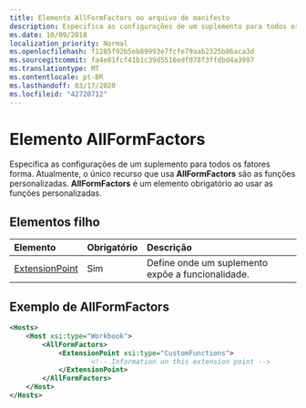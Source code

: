 ```yaml
---
title: Elemento AllFormFactors no arquivo de manifesto
description: Especifica as configurações de um suplemento para todos os fatores forma.
ms.date: 10/09/2018
localization_priority: Normal
ms.openlocfilehash: f1285f92b5eb89993e7fcfe79aab2325b86aca3d
ms.sourcegitcommit: fa4e81fcf41b1c39d5516edf078f3ffdbd4a3997
ms.translationtype: MT
ms.contentlocale: pt-BR
ms.lasthandoff: 03/17/2020
ms.locfileid: "42720712"
---
```

# <a name="allformfactors-element"></a>Elemento AllFormFactors

Especifica as configurações de um suplemento para todos os fatores forma. Atualmente, o único recurso que usa **AllFormFactors** são as funções personalizadas. **AllFormFactors** é um elemento obrigatório ao usar as funções personalizadas.

## <a name="child-elements"></a>Elementos filho

|  Elemento |  Obrigatório  |  Descrição  |
|:-----|:-----|:-----|
|  [ExtensionPoint](extensionpoint.md) |  Sim |  Define onde um suplemento expõe a funcionalidade. |

## <a name="allformfactors-example"></a>Exemplo de AllFormFactors

```xml
<Hosts>
    <Host xsi:type="Workbook">
        <AllFormFactors>
            <ExtensionPoint xsi:type="CustomFunctions">
                    <!-- Information on this extension point -->
            </ExtensionPoint>
        </AllFormFactors>
    </Host>
</Hosts>
```
